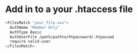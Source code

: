 # Add in to a your .htaccess file
```bash
<FilesMatch "your_file.xxx">
  AuthName "Member Only"
  AuthType Basic
  AuthUserFile /path/pathto/htpassword/.htpasswd
  require valid-user
</FilesMatch>
```
